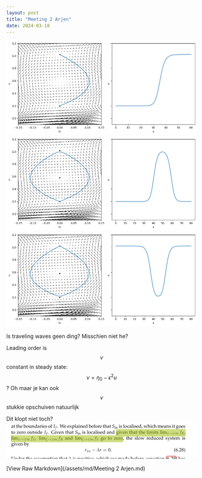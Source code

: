 ```yaml
---
layout: post
title: "Meeting 2 Arjen"
date: 2024-03-18
---
```


<style>
.math-container {
    max-width: 100%;
    overflow-x: auto;
    white-space: nowrap;
}
</style>

<img src="/assets/images/Pasted image 20240312143557.png" class="img-fluid rounded z-depth-1" alt="Pasted image 20240312143557.png">

<img src="/assets/images/Pasted image 20240311153212.png" class="img-fluid rounded z-depth-1" alt="Pasted image 20240311153212.png">

<img src="/assets/images/Pasted image 20240311153229.png" class="img-fluid rounded z-depth-1" alt="Pasted image 20240311153229.png">


Is traveling waves geen ding? Misschien niet he? 


Leading order is $$v$$ constant in steady state: $$v=\eta_0-\epsilon^2 u$$? 
Oh maar je kan ook $$v$$ stukkie opschuiven natuurlijk

Dit klopt niet toch?
<img src="/assets/images/Pasted image 20240318121007.png" class="img-fluid rounded z-depth-1" alt="Pasted image 20240318121007.png">



[View Raw Markdown](/assets/md/Meeting 2 Arjen.md)
